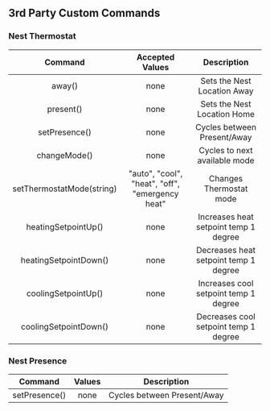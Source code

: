 ## 3rd Party Custom Commands

### Nest Thermostat

__Command__ | __Accepted Values__ | __Description__ |
:---: | :---: | :---: |
away() | none | Sets the Nest Location Away |
present()  | none | Sets the Nest Location Home |
setPresence() | none | Cycles between Present/Away |
changeMode() | none | Cycles to next available mode |
setThermostatMode(string) | "auto", "cool", "heat", "off", "emergency heat" | Changes Thermostat mode |
heatingSetpointUp() | none | Increases heat setpoint temp 1 degree |
heatingSetpointDown() | none | Decreases heat setpoint temp 1 degree |
coolingSetpointUp() | none | Increases cool setpoint temp 1 degree |
coolingSetpointDown() | none | Decreases cool setpoint temp 1 degree |


### Nest Presence

__Command__ | __Values__ | __Description__ |
:---: | :---: | :---: |
setPresence() | none | Cycles between Present/Away |
